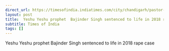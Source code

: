 ```yaml
---
direct_url: https://timesofindia.indiatimes.com/city/chandigarh/pastor-bajinder-singh-sentenced-to-life-in-2018-rape-case/articleshow/119850081.cms
layout: post
title:  Yeshu Yeshu prophet  Bajinder Singh sentenced to life in 2018 rape case
subtitle: Times of India
tags: []
---
```


 Yeshu Yeshu prophet  Bajinder Singh sentenced to life in 2018 rape case
